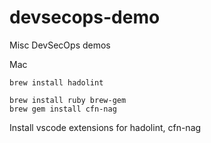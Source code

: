 # devsecops-demo
Misc DevSecOps demos 

Mac
```
brew install hadolint

brew install ruby brew-gem
brew gem install cfn-nag

```

Install vscode extensions for hadolint, cfn-nag

